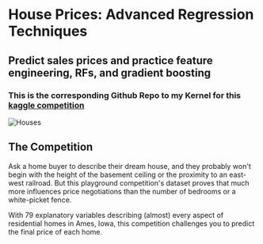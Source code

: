 # House Prices: Advanced Regression Techniques
## Predict sales prices and practice feature engineering, RFs, and gradient boosting

### This is the corresponding Github Repo to my Kernel for this  [kaggle competition](https://www.kaggle.com/mediasittich/house-price-prediction)

![Houses](https://storage.googleapis.com/kaggle-competitions/kaggle/5407/media/housesbanner.png)

## The Competition

Ask a home buyer to describe their dream house, and they probably won't begin with the height of the basement ceiling or the proximity to an east-west railroad. But this playground competition's dataset proves that much more influences price negotiations than the number of bedrooms or a white-picket fence.

With 79 explanatory variables describing (almost) every aspect of residential homes in Ames, Iowa, this competition challenges you to predict the final price of each home.
